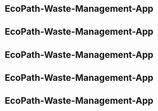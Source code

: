 # EcoPath-Waste-Management-App
# EcoPath-Waste-Management-App
# EcoPath-Waste-Management-App
# EcoPath-Waste-Management-App
# EcoPath-Waste-Management-App
